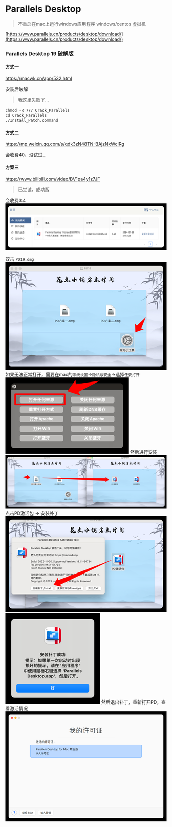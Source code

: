 # Parallels Desktop

> 不重启在mac上运行windows应用程序
> windows/centos 虚拟机

[https://www.parallels.cn/products/desktop/download/](https://www.parallels.cn/products/desktop/download/)

### Parallels Desktop 19 破解版

#### 方式一

https://macwk.cn/app/532.html

安装后破解

> 我这里失败了...

```shell
chmod -R 777 Crack_Parallels
cd Crack_Parallels
./Install_Patch.command
```

#### 方式二

https://mp.weixin.qq.com/s/qdk3zN48TN-BAjzNxWcIRg

会收费40，没试过...

#### 方案三

https://www.bilibili.com/video/BV1pa4y1z7JF

> 已尝试，成功版

会收费3.4
![](./images/07-ParallelsDesktop-1706277339849.png)

双击 `PD19.dmg`
![](./images/07-ParallelsDesktop-1706277857745.png)
如果无法正常打开，需要在mac的`系统设置`->`隐私与安全`->选择`任要打开`
![](./images/07-ParallelsDesktop-1706277709166.png)
然后进行安装
![](./images/07-ParallelsDesktop-1706278179728.png)
点击PD激活包 -> 安装补丁
![](./images/07-ParallelsDesktop-1706278229701.png)
![](./images/07-ParallelsDesktop-1706278271342.png)
然后退出补丁，重新打开PD，查看激活情况
![](./images/07-ParallelsDesktop-1706278360504.png)


